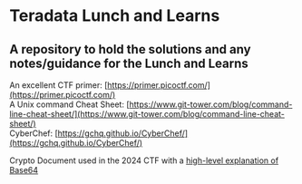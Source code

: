 # Teradata Lunch and Learns

## A repository to hold the solutions and any notes/guidance for the Lunch and Learns

An excellent CTF primer: [https://primer.picoctf.com/](https://primer.picoctf.com/)  
A Unix command Cheat Sheet: [https://www.git-tower.com/blog/command-line-cheat-sheet/](https://www.git-tower.com/blog/command-line-cheat-sheet/)  
CyberChef: [https://gchq.github.io/CyberChef/](https://gchq.github.io/CyberChef/)

Crypto Document used in the 2024 CTF with a [high-level explanation of Base64](https://github.com/kenlukas/teractf/blob/main/CTFs/teractf2024/Beginner-Crypto-Moneytalk/CryptoBeginner.pdf)
